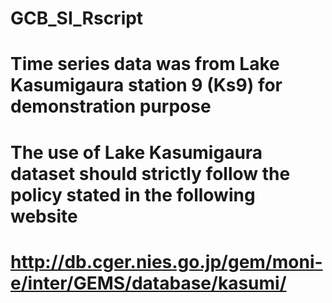# GCB_SI_Rscript
# Time series data was from Lake Kasumigaura station 9 (Ks9) for demonstration purpose ####
# The use of Lake Kasumigaura dataset should strictly follow the policy stated in the following website 
# http://db.cger.nies.go.jp/gem/moni-e/inter/GEMS/database/kasumi/

